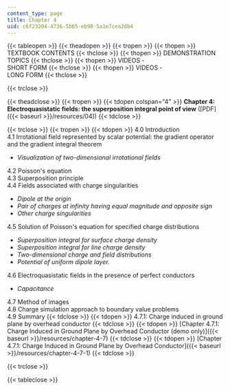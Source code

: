 ```yaml
---
content_type: page
title: Chapter 4
uid: c6f23204-4736-5b65-eb90-5a1e7cea2db4
---
```


{{< tableopen >}}
{{< theadopen >}}
{{< tropen >}}
{{< thopen >}}
TEXTBOOK CONTENTS
{{< thclose >}}
{{< thopen >}}
DEMONSTRATION TOPICS
{{< thclose >}}
{{< thopen >}}
VIDEOS -  
SHORT FORM
{{< thclose >}}
{{< thopen >}}
VIDEOS -  
LONG FORM
{{< thclose >}}

{{< trclose >}}

{{< theadclose >}}
{{< tropen >}}
{{< tdopen colspan="4" >}}
**Chapter 4: Electroquasistatic fields: the superposition integral point of view** ([PDF]({{< baseurl >}}/resources/04))
{{< tdclose >}}

{{< trclose >}}
{{< tropen >}}
{{< tdopen >}}
4.0 Introduction  
4.1 Irrotational field represented by scalar potential: the gradient operator and the gradient integral theorem

*   _Visualization of two-dimensional irrotational fields_

4.2 Poisson's equation  
4.3 Superposition principle  
4.4 Fields associated with charge singularities

*   _Dipole at the origin_
*   _Pair of charges at infinity having equal magnitude and opposite sign_
*   _Other charge singularities_

4.5 Solution of Poisson's equation for specified charge distributions

*   _Superposition integral for surface charge density_
*   _Superposition integral for line charge density_
*   _Two-dimensional charge and field distributions_
*   _Potential of uniform dipole layer._

4.6 Electroquasistatic fields in the presence of perfect conductors

*   _Capacitance_

4.7 Method of images  
4.8 Charge simulation approach to boundary value problems  
4.9 Summary
{{< tdclose >}}
{{< tdopen >}}
4.7.1: Charge induced in ground plane by overhead conductor
{{< tdclose >}}
{{< tdopen >}}
[Chapter 4.7.1: Charge Induced in Ground Plane by Overhead Conductor (demo only)]({{< baseurl >}}/resources/chapter-4-7)
{{< tdclose >}}
{{< tdopen >}}
[Chapter 4.7.1: Charge Induced in Ground Plane by Overhead Conductor]({{< baseurl >}}/resources/chapter-4-7-1)
{{< tdclose >}}

{{< trclose >}}

{{< tableclose >}}